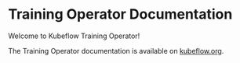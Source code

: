 # Training Operator Documentation

Welcome to Kubeflow Training Operator!

The Training Operator documentation is available on [kubeflow.org](https://www.kubeflow.org/docs/components/training/).
